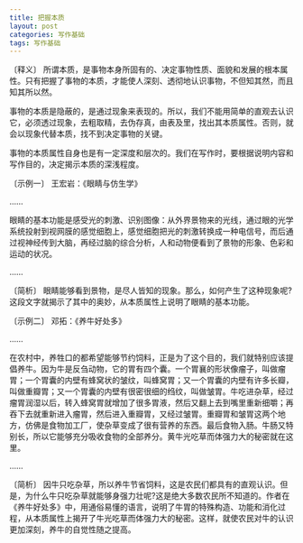 ```yaml
---
title: 把握本质
layout: post
categories: 写作基础
tags: 写作基础
---
```


〔释义〕 所谓本质，是事物本身所固有的、决定事物性质、面貌和发展的根本属性。只有把握了事物的本质，才能使人深刻、透彻地认识事物，不但知其然，而且知其所以然。

事物的本质是隐蔽的，是通过现象来表现的。所以，我们不能用简单的直观去认识它，必须透过现象，去粗取精，去伪存真，由表及里，找出其本质属性。否则，就会以现象代替本质，找不到决定事物的关键。

事物的本质属性自身也是有一定深度和层次的。我们在写作时，要根据说明内容和写作目的，决定揭示本质的深浅程度。

〔示例一〕 王宏岩：《眼睛与仿生学》

……

眼睛的基本功能是感受光的刺激、识别图像：从外界景物来的光线，通过眼的光学系统投射到视网膜的感觉细胞上，感觉细胞把光的刺激转换成一种电信号，而后通过视神经传到大脑，再经过脑的综合分析，人和动物便看到了景物的形象、色彩和运动的状况。

……

〔简析〕 眼睛能够看到景物，是尽人皆知的现象。那么，如何产生了这种现象呢?这段文字就揭示了其中的奥妙，从本质属性上说明了眼睛的基本功能。

〔示例二〕 邓拓：《养牛好处多》

……

在农村中，养牲口的都希望能够节约饲料，正是为了这个目的，我们就特别应该提倡养牛。因为牛是反刍动物，它的胃有四个囊。一个胃襄的形状像瘤子，叫做瘤胃；一个胃囊的内壁有蜂窝状的皱纹，叫蜂窝胃；又一个胃囊的内壁有许多长瓣，叫做重瓣胃；又一个胃囊的内壁有很密很细的绉纹，叫做皱胃。牛吃进杂草，经过瘤胃润湿以后，转入蜂窝胃就增加了很多胃液，然后又翻上去到嘴里重新细嚼；再吞下去就重新进入瘤胃，然后进入重瓣胃，又经过皱胃。重瓣胃和皱胃这两个地方，仿佛是食物加工厂，使杂草变成了很有营养的东西。最后食物入肠。牛肠又特别长，所以它能够充分吸收食物的全部养分。黄牛光吃草而体强力大的秘密就在这里。

…… 

〔简析〕 因牛只吃杂草，所以养牛节省饲料，这是农民们都具有的直观认识。但是，为什么牛只吃杂草就能够身强力壮呢?这是绝大多数农民所不知道的。作者在《养牛好处多》中，用通俗易懂的语言，说明了牛胃的特殊构造、功能和消化过程，从本质属性上揭开了牛光吃草而体强力大的秘密。这样，就使农民对牛的认识更加深刻，养牛的自觉性随之提高。 